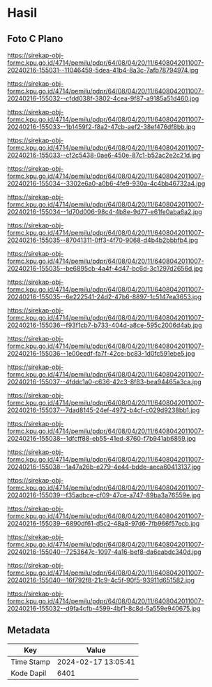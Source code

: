 # Hasil

## Foto C Plano

https://sirekap-obj-formc.kpu.go.id/4714/pemilu/pdpr/64/08/04/20/11/6408042011007-20240216-155031--11046459-5dea-41b4-8a3c-7afb78794974.jpg

https://sirekap-obj-formc.kpu.go.id/4714/pemilu/pdpr/64/08/04/20/11/6408042011007-20240216-155032--cfdd038f-3802-4cea-9f87-a9185a51d460.jpg

https://sirekap-obj-formc.kpu.go.id/4714/pemilu/pdpr/64/08/04/20/11/6408042011007-20240216-155033--1b1459f2-f8a2-47cb-aef2-38ef476df8bb.jpg

https://sirekap-obj-formc.kpu.go.id/4714/pemilu/pdpr/64/08/04/20/11/6408042011007-20240216-155033--cf2c5438-0ae6-450e-87c1-b52ac2e2c21d.jpg

https://sirekap-obj-formc.kpu.go.id/4714/pemilu/pdpr/64/08/04/20/11/6408042011007-20240216-155034--3302e6a0-a0b6-4fe9-930a-4c4bb46732a4.jpg

https://sirekap-obj-formc.kpu.go.id/4714/pemilu/pdpr/64/08/04/20/11/6408042011007-20240216-155034--1d70d006-98c4-4b8e-9d77-e61fe0aba6a2.jpg

https://sirekap-obj-formc.kpu.go.id/4714/pemilu/pdpr/64/08/04/20/11/6408042011007-20240216-155035--87041311-0ff3-4f70-9068-d4b4b2bbbfb4.jpg

https://sirekap-obj-formc.kpu.go.id/4714/pemilu/pdpr/64/08/04/20/11/6408042011007-20240216-155035--be6895cb-4a4f-4d47-bc6d-3c1297d2656d.jpg

https://sirekap-obj-formc.kpu.go.id/4714/pemilu/pdpr/64/08/04/20/11/6408042011007-20240216-155035--6e222541-24d2-47b6-8897-1c5147ea3653.jpg

https://sirekap-obj-formc.kpu.go.id/4714/pemilu/pdpr/64/08/04/20/11/6408042011007-20240216-155036--f93f1cb7-b733-404d-a8ce-595c2006d4ab.jpg

https://sirekap-obj-formc.kpu.go.id/4714/pemilu/pdpr/64/08/04/20/11/6408042011007-20240216-155036--1e00eedf-fa7f-42ce-bc83-1d0fc591ebe5.jpg

https://sirekap-obj-formc.kpu.go.id/4714/pemilu/pdpr/64/08/04/20/11/6408042011007-20240216-155037--4fddc1a0-c636-42c3-8f83-bea94465a3ca.jpg

https://sirekap-obj-formc.kpu.go.id/4714/pemilu/pdpr/64/08/04/20/11/6408042011007-20240216-155037--7dad8145-24ef-4972-b4cf-c029d9238bb1.jpg

https://sirekap-obj-formc.kpu.go.id/4714/pemilu/pdpr/64/08/04/20/11/6408042011007-20240216-155038--1dfcff88-eb55-41ed-8760-f7b941ab6859.jpg

https://sirekap-obj-formc.kpu.go.id/4714/pemilu/pdpr/64/08/04/20/11/6408042011007-20240216-155038--1a47a26b-e279-4e44-bdde-aeca60413137.jpg

https://sirekap-obj-formc.kpu.go.id/4714/pemilu/pdpr/64/08/04/20/11/6408042011007-20240216-155039--f35adbce-cf09-47ce-a747-89ba3a76559e.jpg

https://sirekap-obj-formc.kpu.go.id/4714/pemilu/pdpr/64/08/04/20/11/6408042011007-20240216-155039--6890df61-d5c2-48a8-97d6-7fb966f57ecb.jpg

https://sirekap-obj-formc.kpu.go.id/4714/pemilu/pdpr/64/08/04/20/11/6408042011007-20240216-155040--7253647c-1097-4a16-bef8-da6eabdc340d.jpg

https://sirekap-obj-formc.kpu.go.id/4714/pemilu/pdpr/64/08/04/20/11/6408042011007-20240216-155040--16f792f8-21c9-4c5f-90f5-93911d651582.jpg

https://sirekap-obj-formc.kpu.go.id/4714/pemilu/pdpr/64/08/04/20/11/6408042011007-20240216-155032--d9fa4cfb-4599-4bf1-8c8d-5a559e940675.jpg


## Metadata

| Key        | Value               |
| ---------- | ------------------- |
| Time Stamp | 2024-02-17 13:05:41 |
| Kode Dapil | 6401                |



